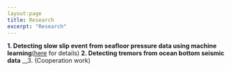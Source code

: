 ```yaml
---
layout:page
title: Research
excerpt: "Research"
---
```


__1. Detecting slow slip event from seafloor pressure data using machine learning__([here](https://github.com/bing-he/SSE_detection_using_machine_learning) for details)
__2. Detecting tremors from ocean bottom seismic data__
__3. (Cooperation work) 


